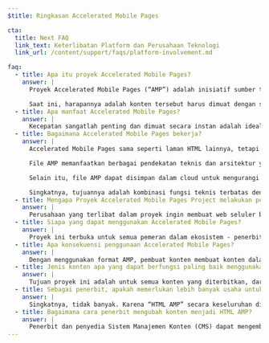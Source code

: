 ```yaml
---
$title: Ringkasan Accelerated Mobile Pages

cta:
  title: Next FAQ
  link_text: Keterlibatan Platform dan Perusahaan Teknologi
  link_url: /content/support/faqs/platform-involvement.md

faq:
  - title: Apa itu proyek Accelerated Mobile Pages?
    answer: |
      Proyek Accelerated Mobile Pages (“AMP”) adalah inisiatif sumber terbuka yang merupakan hasil diskusi penerbit dan perusahaan teknologi tentang kebutuhan untuk meningkatkan seluruh ekosistem konten seluler untuk semua orang -- penerbit, platform pelanggan, pembuat, dan pengguna.

      Saat ini, harapannya adalah konten tersebut harus dimuat dengan sangat cepat  dan mudah dijelajahi. Kenyataannya, konten tersebut memerlukan beberapa detik untuk dimuat, atau, karena pengguna meninggalkan laman yang lambat untuk dimuat, konten tidak pernah dimuat penuh. Accelerated Mobile Pages adalah laman web yang dirancang untuk dimuat hampir secara instan -- sebuah langkah untuk membuat web seluler menjadi lebih baik.
  - title: Apa manfaat Accelerated Mobile Pages?
    answer: |
      Kecepatan sangatlah penting dan dimuat secara instan adalah idealnya. Penelitian menunjukkan bahwa rasio pentalan yang lebih tinggi terkait dengan laman web yang dimuat lebih lambat. Menggunakan format AMP akan membuatnya jauh lebih menarik bagi pengguna untuk melihat dan terlibat dengan lebih banyak konten. Tetapi ini bukan hanya tentang kecepatan dan kinerja. Kami juga ingin mempromosikan distribusi yang disempurnakan sehingga penerbit dapat mengambil keuntungan dari potensi web terbuka agar konten mereka muncul di mana saja dengan cepat -- pada platform dan aplikasi -- yang dapat menghasilkan lebih banyak pendapatan lewat iklan dan langganan.
  - title: Bagaimana Accelerated Mobile Pages bekerja?
    answer: |
      Accelerated Mobile Pages sama seperti laman HTML lainnya, tetapi dengan fungsi teknis diizinkan yang terbatas yang ditetapkan dan diatur oleh spek AMP sumber terbuka. Sama seperti semua laman web, Accelerated Mobile Pages akan akan dimuat di browser modern atau webview aplikasi apa pun.

      File AMP memanfaatkan berbagai pendekatan teknis dan arsitektur yang memprioritaskan kecepatan untuk memberikan pengalaman yang lebih cepat bagi pengguna. Pengembang AMP dapat menggunakan pustaka komponen web yang kaya dan berkembang yang menawarkan kemampuan untuk menyematkan multimedia seperti video dan pos sosial, menampilkan iklan, atau mengumpulkan analisis. Tujuannya bukan untuk menyeragamkan tampilan dan nuansa konten, tetapi untuk membangun inti teknis yang lebih umum di antara laman yang mempercepat waktu muat.

      Selain itu, file AMP dapat disimpan dalam cloud untuk mengurangi waktu muat konten bagi pengguna perangkat seluler. Dengan menggunakan format AMP, pembuat konten membuat konten dalam file AMP yang dapat disimpan dalam cache oleh pihak ketiga. Pada jenis framework ini, penerbit terus mengontrol konten mereka, tetapi platform dapat menyimpan dalam cache atau mencerminkan konten dengan mudah untuk kecepatan penayangan yang optimal bagi pengguna. Google memberikan cache yang dapat digunakan gratis oleh siapa pun, dan semua AMP akan disimpan dalam cache oleh [Cache AMP Google](https://developers.google.com/amp/cache/). Perusahaan lain juga dapat membuat cache AMP mereka sendiri.

      Singkatnya, tujuannya adalah kombinasi fungsi teknis terbatas dengan sistem distribusi yang dibuat dengan penyimpanan dalam cache akan menghasilkan laman yang kinerjanya lebih baik, dan meningkatkan pengembangan audiens untuk penerbit.
  - title: Mengapa Proyek Accelerated Mobile Pages Project melakukan pendekatan sumber terbuka?
    answer: |
      Perusahaan yang terlibat dalam proyek ingin membuat web seluler bekerja lebih baik untuk semua -- tidak hanya pada satu platform, satu perusahaan teknologi, atau sekumpulan penerbit. Membuat proyek sumber terbuka memungkinkan orang-orang untuk berkontribusi dan berbagi ide-ide dan kode mereka untuk mempercepat web seluler. Kami masih berada di awal perjalanan ini dan berharap perusahaan teknologi dan penerbit lainnya bergabung bersama kami.
  - title: Siapa yang dapat menggunakan Accelerated Mobile Pages?
    answer: |
      Proyek ini terbuka untuk semua pemeran dalam ekosistem - penerbit, pelanggan platform, dan pembuat. Untuk mengetahui perusahaan dan situs apa saja yang menggunakan AMP, kunjungi [laman Siapa](/who).
  - title: Apa konsekuensi penggunaan Accelerated Mobile Pages?
    answer: |
      Dengan menggunakan format AMP, pembuat konten membuat konten dalam file AMP yang dapat dirayapi, diindeks &amp; ditampilkan (tunduk pada protokol pengecualian robot), dan disimpan dalam cache oleh pihak ketiga.
  - title: Jenis konten apa yang dapat berfungsi paling baik menggunakan Accelerated Mobile Pages?
    answer: |
      Tujuan proyek ini adalah untuk semua konten yang diterbitkan, dari berita hingga video dan dari blog hingga fotografi dan GIF, agar berfungsi menggunakan Accelerated Mobile Pages.
  - title: Sebagai penerbit, apakah memerlukan lebih banyak usaha untuk membuat konten saya berfungsi pada Accelerated Mobile Pages?
    answer: |
      Singkatnya, tidak banyak. Karena “HTML AMP” secara keseluruhan dibuat dari teknologi web yang sudah ada, proses pengembangannya mencerminkan bahwa penerbit sudah menggunakannya saat ini. Penerbit dapat membiasakan diri dengan spesifikasi HTML AMP di GitHub. Bagi mereka yang terbiasa dengan proses saat ini, kami tidak mengharapkan kurva pembelajaran yang signifikan.
  - title: Bagaimana cara penerbit mengubah konten menjadi HTML AMP?
    answer: |
      Penerbit dan penyedia Sistem Manajemen Konten (CMS) dapat mengembangkan integrasi dengan CMS mereka untuk membuat konten AMP. Automattic sudah menerbitkan [plugin AMP WordPress](https://wordpress.org/plugins/amp/) dan kami berharap semua sistem manajemen konten akan menambah dukungan untuk laman HTML AMP.
---
```

